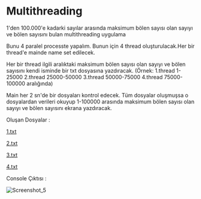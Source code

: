 # Multithreading
1'den 100.000'e kadarki sayılar arasında maksimum bölen sayısı olan sayıyı ve bölen sayısını bulan multithreading uygulama

Bunu 4 paralel processte yapalım. Bunun için 4 thread oluşturulacak.Her bir thread'e mainde name set edilecek.

Her bir thread ilgili aralıktaki maksimum bölen sayısı olan sayıyı ve bölen sayısını kendi isminde bir txt dosyasına yazdıracak.
(Örnek:
1.thread 1-25000
2.thread 25000-50000
3.thread 50000-75000
4.thread 75000-100000 aralığında)

Main her 2 sn'de bir dosyaları kontrol edecek.
Tüm dosyalar oluşmuşsa o dosyalardan verileri okuyup 1-100000 arasında maksimum bölen sayısı olan sayıyı ve bölen sayısını ekrana yazdıracak.

Oluşan Dosyalar :

[1.txt](https://github.com/sdmercan/Multithreading/files/4014062/1.txt)

[2.txt](https://github.com/sdmercan/Multithreading/files/4014063/2.txt)

[3.txt](https://github.com/sdmercan/Multithreading/files/4014064/3.txt)

[4.txt](https://github.com/sdmercan/Multithreading/files/4014065/4.txt)

Console Çıktısı : 

![Screenshot_5](https://user-images.githubusercontent.com/49806516/71641550-01d72f80-2caf-11ea-977b-7908f3f6d908.png)

